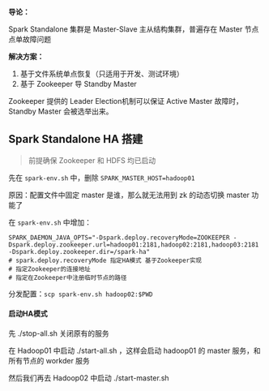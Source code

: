 **导论：**

Spark Standalone 集群是 Master-Slave 主从结构集群，普遍存在 Master 节点点单故障问题

**解决方案：**

1. 基于文件系统单点恢复（只适用于开发、测试环境）
2. 基于 Zookeeper 导 Standby Master



Zookeeper 提供的 Leader Election机制可以保证 Active Master 故障时，Standby Master 会被选举出来。



## Spark Standalone HA 搭建

> 前提确保 Zookeeper 和 HDFS 均已启动

先在 `spark-env.sh` 中，删除 `SPARK_MASTER_HOST=hadoop01`

原因：配置文件中固定 master 是谁，那么就无法用到 zk 的动态切换 master 功能了

在 `spark-env.sh` 中增加：

```properties
SPARK_DAEMON_JAVA_OPTS="-Dspark.deploy.recoveryMode=ZOOKEEPER -Dspark.deploy.zookeeper.url=hadoop01:2181,hadoop02:2181,hadoop03:2181 -Dspark.deploy.zookeeper.dir=/spark-ha"
# spark.deploy.recoveryMode 指定HA模式 基于Zookeeper实现
# 指定Zookeeper的连接地址
# 指定在Zookeeper中注册临时节点的路径
```

分发配置：`scp spark-env.sh hadoop02:$PWD`



#### 启动HA模式

先 ./stop-all.sh 关闭原有的服务

在 Hadoop01 中启动 ./start-all.sh ，这样会启动 hadoop01 的 master 服务，和所有节点的 workder 服务

然后我们再去 Hadoop02 中启动 ./start-master.sh 
